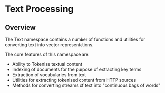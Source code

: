 # Text Processing

## Overview

The Text namespace contains a number of functions and utilities for converting text into vector representations.

The core features of this namespace are:

* Ability to Tokenise textual content
* Indexing of documents for the purpose of extracting key terms
* Extraction of vocubularies from text
* Utilities for extracting tokenised content from HTTP sources
* Methods for converting streams of text into "continuous bags of words"

```cs



```